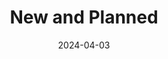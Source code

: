 ---
title: "New and Planned"
date: 2024-04-03
description: 
draft: false
collapsible: true
weight: 2 
---